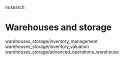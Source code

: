 nosearch  

# Warehouses and storage

<div class="toctree" titlesonly="">

warehouses_storage/inventory_management
warehouses_storage/inventory_valuation
warehouses_storage/advanced_operations_warehouse

</div>
